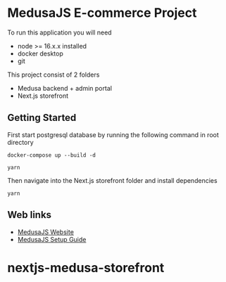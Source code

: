 # MedusaJS E-commerce Project

To run this application you will need

- node >= 16.x.x installed
- docker desktop
- git

This project consist of 2 folders

- Medusa backend + admin portal
- Next.js storefront

## Getting Started

First start postgresql database by running the following command in root directory

```
docker-compose up --build -d
```

```
yarn
```

Then navigate into the Next.js storefront folder and install dependencies

```
yarn
```

## Web links

- [MedusaJS Website](https://medusajs.com/)
- [MedusaJS Setup Guide](https://docs.medusajs.com/create-medusa-app)

# nextjs-medusa-storefront
